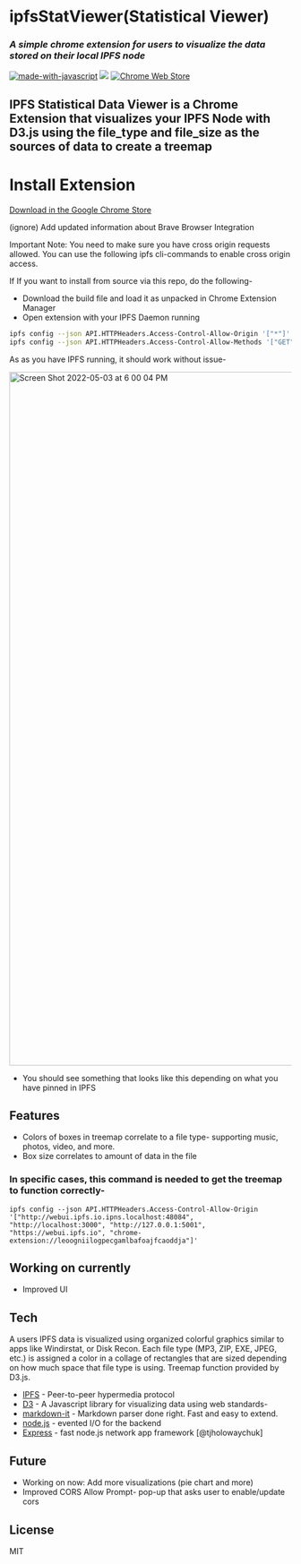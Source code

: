 # ipfsStatViewer(Statistical Viewer)

### _A simple chrome extension for users to visualize the data stored on their local IPFS node_

[![made-with-javascript](https://img.shields.io/badge/Made%20with-JavaScript-1f425f.svg)](https://www.javascript.com)
[![](https://img.shields.io/badge/project-IPFS-blue.svg?style=flat-square)](https://ipfs.io/)
[![Chrome Web Store](https://img.shields.io/chrome-web-store/v/leoogniilogpecgamlbafoajfcaoddja.svg)](https://chrome.google.com/webstore/detail/ipfs-stat-viewer/leoogniilogpecgamlbafoajfcaoddja)


## IPFS Statistical Data Viewer is a Chrome Extension that visualizes your IPFS Node with D3.js using the file_type and file_size as the sources of data to create a treemap


# Install Extension

[Download in the Google Chrome Store](https://chrome.google.com/webstore/detail/ipfs-stat-viewer/leoogniilogpecgamlbafoajfcaoddja)

(ignore) Add updated information about Brave Browser Integration

Important Note: You need to make sure you have cross origin requests allowed. You can use the following ipfs cli-commands to enable cross origin access. 

If 
If you want to install from source via this repo, do the following-

- Download the build file and load it as unpacked in Chrome Extension Manager
- Open extension with your IPFS Daemon running



```sh
ipfs config --json API.HTTPHeaders.Access-Control-Allow-Origin '["*"]'
ipfs config --json API.HTTPHeaders.Access-Control-Allow-Methods '["GET", "POST"]'
```
As as you have IPFS running, it should work without issue-

<img width="1239" alt="Screen Shot 2022-05-03 at 6 00 04 PM" src="https://user-images.githubusercontent.com/30084404/166586795-3a046027-4c1f-4029-880a-116fb5101f11.png">

- You should see something that looks like this depending on what you have pinned in IPFS

## Features
- Colors of boxes in treemap correlate to a file type- supporting music, photos, video, and more. 
- Box size correlates to amount of data in the file 


### In specific cases, this command is needed to get the treemap to function correctly- 

```
ipfs config --json API.HTTPHeaders.Access-Control-Allow-Origin '["http://webui.ipfs.io.ipns.localhost:48084", "http://localhost:3000", "http://127.0.0.1:5001", "https://webui.ipfs.io", "chrome-extension://leoogniilogpecgamlbafoajfcaoddja"]'
```

## Working on currently
- Improved UI

## Tech

 A users IPFS data is visualized using organized colorful graphics similar to apps like Windirstat, or Disk Recon. Each file type (MP3, ZIP, EXE, JPEG, etc.) is assigned a color in a collage of rectangles that are sized depending on how much space that file type is using. Treemap function provided by D3.js.  
 
 

- [IPFS] - Peer-to-peer hypermedia protocol
- [D3] - A Javascript library for visualizing data using web standards-
- [markdown-it] - Markdown parser done right. Fast and easy to extend.
- [node.js] - evented I/O for the backend
- [Express] - fast node.js network app framework [@tjholowaychuk]

## Future 

- Working on now: Add more visualizations (pie chart and more)
- Improved CORS Allow Prompt- pop-up that asks user to enable/update cors




## License

MIT


[//]: # (These are reference links used in the body of this note and get stripped out when the markdown processor does its job. There is no need to format nicely because it shouldn't be seen. Thanks SO - http://stackoverflow.com/questions/4823468/store-comments-in-markdown-syntax)

   [ipfs]: <https://github.com/ipfs>
   [d3]: <https://github.com/d3/d3>
   [markdown-it]: <https://github.com/markdown-it/markdown-it>
   [node.js]: <http://nodejs.org>
   [jQuery]: <http://jquery.com>
   [express]: <http://expressjs.com>
   [AngularJS]: <http://angularjs.org>

